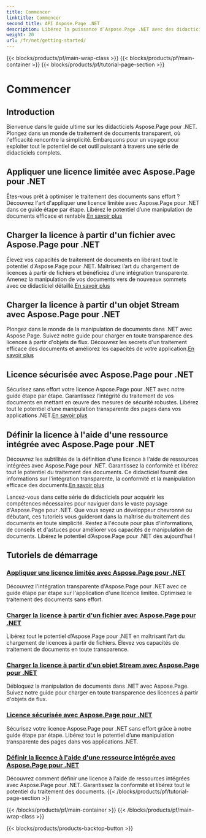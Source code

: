 ```yaml
---
title: Commencer
linktitle: Commencer
second_title: API Aspose.Page .NET
description: Libérez la puissance d’Aspose.Page .NET avec des didacticiels étape par étape. Appliquez des licences limitées, chargez à partir de fichiers ou de flux, sécurisez les licences, et bien plus encore.
weight: 20
url: /fr/net/getting-started/
---
```


{{< blocks/products/pf/main-wrap-class >}}
{{< blocks/products/pf/main-container >}}
{{< blocks/products/pf/tutorial-page-section >}}

# Commencer

## Introduction

Bienvenue dans le guide ultime sur les didacticiels Aspose.Page pour .NET. Plongez dans un monde de traitement de documents transparent, où l'efficacité rencontre la simplicité. Embarquons pour un voyage pour exploiter tout le potentiel de cet outil puissant à travers une série de didacticiels complets.

## Appliquer une licence limitée avec Aspose.Page pour .NET
 Êtes-vous prêt à optimiser le traitement des documents sans effort ? Découvrez l'art d'appliquer une licence limitée avec Aspose.Page pour .NET dans ce guide étape par étape. Libérez le potentiel d’une manipulation de documents efficace et rentable.[En savoir plus](./apply-metered-license/)

## Charger la licence à partir d'un fichier avec Aspose.Page pour .NET
Élevez vos capacités de traitement de documents en libérant tout le potentiel d'Aspose.Page pour .NET. Maîtrisez l’art du chargement de licences à partir de fichiers et bénéficiez d’une intégration transparente. Amenez la manipulation de vos documents vers de nouveaux sommets avec ce didacticiel détaillé.[En savoir plus](./load-license-from-file/)

## Charger la licence à partir d'un objet Stream avec Aspose.Page pour .NET
 Plongez dans le monde de la manipulation de documents dans .NET avec Aspose.Page. Suivez notre guide pour charger en toute transparence des licences à partir d'objets de flux. Découvrez les secrets d'un traitement efficace des documents et améliorez les capacités de votre application.[En savoir plus](./load-license-from-stream-object/)

## Licence sécurisée avec Aspose.Page pour .NET
 Sécurisez sans effort votre licence Aspose.Page pour .NET avec notre guide étape par étape. Garantissez l’intégrité du traitement de vos documents en mettant en œuvre des mesures de sécurité robustes. Libérez tout le potentiel d’une manipulation transparente des pages dans vos applications .NET.[En savoir plus](./secure-license/)

## Définir la licence à l'aide d'une ressource intégrée avec Aspose.Page pour .NET
Découvrez les subtilités de la définition d'une licence à l'aide de ressources intégrées avec Aspose.Page pour .NET. Garantissez la conformité et libérez tout le potentiel du traitement des documents. Ce didacticiel fournit des informations sur l'intégration transparente, la conformité et la manipulation efficace des documents.[En savoir plus](./set-license-using-embedded-resource/)

Lancez-vous dans cette série de didacticiels pour acquérir les compétences nécessaires pour naviguer dans le vaste paysage d'Aspose.Page pour .NET. Que vous soyez un développeur chevronné ou débutant, ces tutoriels vous guideront dans la maîtrise du traitement des documents en toute simplicité. Restez à l'écoute pour plus d'informations, de conseils et d'astuces pour améliorer vos capacités de manipulation de documents. Libérez le potentiel d’Aspose.Page pour .NET dès aujourd’hui !
## Tutoriels de démarrage
### [Appliquer une licence limitée avec Aspose.Page pour .NET](./apply-metered-license/)
Découvrez l'intégration transparente d'Aspose.Page pour .NET avec ce guide étape par étape sur l'application d'une licence limitée. Optimisez le traitement des documents sans effort.
### [Charger la licence à partir d'un fichier avec Aspose.Page pour .NET](./load-license-from-file/)
Libérez tout le potentiel d’Aspose.Page pour .NET en maîtrisant l’art du chargement de licences à partir de fichiers. Élevez vos capacités de traitement de documents en toute transparence.
### [Charger la licence à partir d'un objet Stream avec Aspose.Page pour .NET](./load-license-from-stream-object/)
Débloquez la manipulation de documents dans .NET avec Aspose.Page. Suivez notre guide pour charger en toute transparence des licences à partir d'objets de flux.
### [Licence sécurisée avec Aspose.Page pour .NET](./secure-license/)
Sécurisez votre licence Aspose.Page pour .NET sans effort grâce à notre guide étape par étape. Libérez tout le potentiel d’une manipulation transparente des pages dans vos applications .NET.
### [Définir la licence à l'aide d'une ressource intégrée avec Aspose.Page pour .NET](./set-license-using-embedded-resource/)
Découvrez comment définir une licence à l'aide de ressources intégrées avec Aspose.Page pour .NET. Garantissez la conformité et libérez tout le potentiel du traitement des documents.
{{< /blocks/products/pf/tutorial-page-section >}}

{{< /blocks/products/pf/main-container >}}
{{< /blocks/products/pf/main-wrap-class >}}

{{< blocks/products/products-backtop-button >}}
